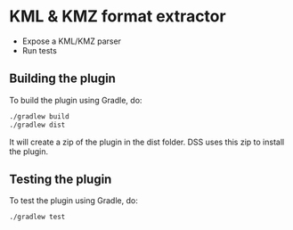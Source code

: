 # KML & KMZ format extractor

- Expose a KML/KMZ parser
- Run tests

## Building the plugin

To build the plugin using Gradle, do:
```bash
./gradlew build
./gradlew dist
```

It will create a zip of the plugin in the dist folder. DSS uses this zip to install the plugin.

## Testing the plugin

To test the plugin using Gradle, do:
```bash
./gradlew test
```
